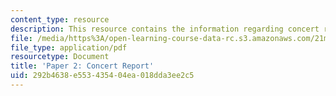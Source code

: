 ```yaml
---
content_type: resource
description: This resource contains the information regarding concert report.
file: /media/https%3A/open-learning-course-data-rc.s3.amazonaws.com/21m-s53-chinese-popular-musics-in-dialogue-spring-2014/292b4638e553435404ea018dda3ee2c5_MIT21M_S53S14_Assg_Paper2.pdf
file_type: application/pdf
resourcetype: Document
title: 'Paper 2: Concert Report'
uid: 292b4638-e553-4354-04ea-018dda3ee2c5
---
```

